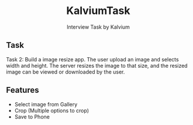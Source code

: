 <div align="center">
        
# KalviumTask
Interview Task by Kalvium

</div>

<div align="left">

## Task

Task 2: Build a image resize app. The user upload an image and selects width and height. The server resizes the image to that size, and the resized image can be viewed or downloaded by the user.

</div>

<div align="left">

## Features

* Select image from Gallery
* Crop (Multiple options to crop)
* Save to Phone

</div>


